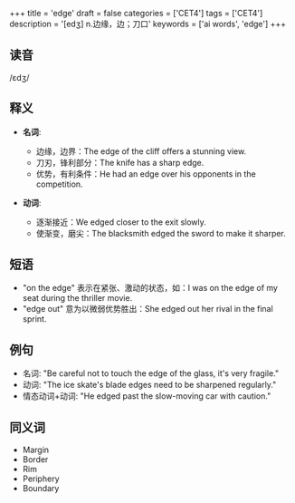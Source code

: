 +++
title = 'edge'
draft = false
categories = ['CET4']
tags = ['CET4']
description = '[edʒ] n.边缘，边；刀口'
keywords = ['ai words', 'edge']
+++

## 读音
/ɛdʒ/

## 释义
- **名词**:
  - 边缘，边界：The edge of the cliff offers a stunning view.
  - 刀刃，锋利部分：The knife has a sharp edge.
  - 优势，有利条件：He had an edge over his opponents in the competition.

- **动词**:
  - 逐渐接近：We edged closer to the exit slowly.
  - 使渐变，磨尖：The blacksmith edged the sword to make it sharper.

## 短语
- "on the edge" 表示在紧张、激动的状态，如：I was on the edge of my seat during the thriller movie.
- "edge out" 意为以微弱优势胜出：She edged out her rival in the final sprint.

## 例句
- 名词: "Be careful not to touch the edge of the glass, it's very fragile."
- 动词: "The ice skate's blade edges need to be sharpened regularly."
- 情态动词+动词: "He edged past the slow-moving car with caution."

## 同义词
- Margin
- Border
- Rim
- Periphery
- Boundary
